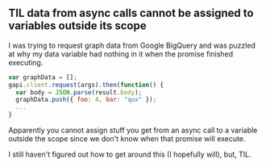 ##  TIL data from async calls cannot be assigned to variables outside its scope

I was trying to request graph data from Google BigQuery and was puzzled at why my
data variable had nothing in it when the promise finished executing.

```javascript
var graphData = [];
gapi.client.request(args).then(function() {
  var body = JSON.parse(result.body);
  graphData.push({ foo: 4, bar: "qux" });
  ...
}
```
Apparently you cannot assign stuff you get from an async call to a variable outside
the scope since we don't know when that promise will execute.

I still haven't figured out how to get around this (I hopefully will), but, TIL.

